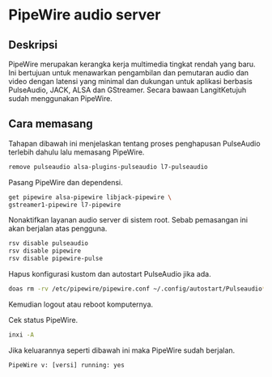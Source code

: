 # PipeWire audio server

## Deskripsi

PipeWire merupakan kerangka kerja multimedia tingkat rendah yang baru. Ini bertujuan untuk menawarkan pengambilan dan pemutaran audio dan video dengan latensi yang minimal dan dukungan untuk aplikasi berbasis PulseAudio, JACK, ALSA dan GStreamer. Secara bawaan LangitKetujuh sudah menggunakan PipeWire.

## Cara memasang

Tahapan dibawah ini menjelaskan tentang proses penghapusan PulseAudio terlebih dahulu lalu memasang PipeWire.

```sh
remove pulseaudio alsa-plugins-pulseaudio l7-pulseaudio
```

Pasang PipeWire dan dependensi.

```sh
get pipewire alsa-pipewire libjack-pipewire \
gstreamer1-pipewire l7-pipewire
```

Nonaktifkan layanan audio server di sistem root. Sebab pemasangan ini akan berjalan atas pengguna.

```sh
rsv disable pulseaudio
rsv disable pipewire
rsv disable pipewire-pulse
```

Hapus konfigurasi kustom dan autostart PulseAudio jika ada.

```sh
doas rm -rv /etc/pipewire/pipewire.conf ~/.config/autostart/Pulseaudio*
```

Kemudian logout atau reboot komputernya.

Cek status PipeWire.

```sh
inxi -A
```

Jika keluarannya seperti dibawah ini maka PipeWire sudah berjalan.

`PipeWire v: [versi] running: yes`
